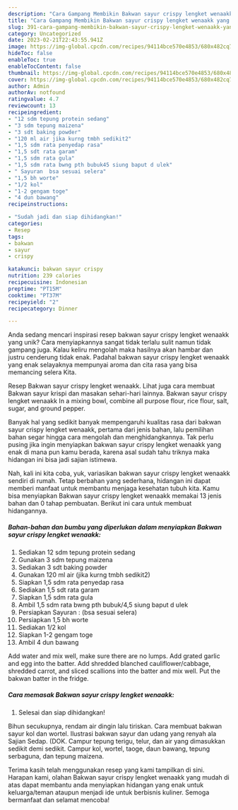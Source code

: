 ```yaml
---
description: "Cara Gampang Membikin Bakwan sayur crispy lengket wenaakk yang Mantap"
title: "Cara Gampang Membikin Bakwan sayur crispy lengket wenaakk yang Mantap"
slug: 391-cara-gampang-membikin-bakwan-sayur-crispy-lengket-wenaakk-yang-mantap
category: Uncategorized
date: 2023-02-21T22:43:55.941Z
image: https://img-global.cpcdn.com/recipes/94114bce570e4853/680x482cq70/bakwan-sayur-crispy-lengket-wenaakk-foto-resep-utama.jpg
hideToc: false
enableToc: true
enableTocContent: false
thumbnail: https://img-global.cpcdn.com/recipes/94114bce570e4853/680x482cq70/bakwan-sayur-crispy-lengket-wenaakk-foto-resep-utama.jpg
cover: https://img-global.cpcdn.com/recipes/94114bce570e4853/680x482cq70/bakwan-sayur-crispy-lengket-wenaakk-foto-resep-utama.jpg
author: Admin
authorAv: notfound
ratingvalue: 4.7
reviewcount: 13
recipeingredient:
- "12 sdm tepung protein sedang"
- "3 sdm tepung maizena"
- "3 sdt baking powder"
- "120 ml air jika kurng tmbh sedikit2"
- "1,5 sdm rata penyedap rasa"
- "1,5 sdt rata garam"
- "1,5 sdm rata gula"
- "1,5 sdm rata bwng pth bubuk45 siung baput d ulek"
- " Sayuran  bsa sesuai selera"
- "1,5 bh worte"
- "1/2 kol"
- "1-2 gengam toge"
- "4 dun bawang"
recipeinstructions:

- "Sudah jadi dan siap dihidangkan!"
categories:
- Resep
tags:
- bakwan
- sayur
- crispy

katakunci: bakwan sayur crispy 
nutrition: 239 calories
recipecuisine: Indonesian
preptime: "PT15M"
cooktime: "PT37M"
recipeyield: "2"
recipecategory: Dinner

---
```





Anda sedang mencari inspirasi resep bakwan sayur crispy lengket wenaakk yang unik? Cara menyiapkannya sangat tidak terlalu sulit namun tidak gampang juga. Kalau keliru mengolah maka hasilnya akan hambar dan justru cenderung tidak enak. Padahal bakwan sayur crispy lengket wenaakk yang enak selayaknya mempunyai aroma dan cita rasa yang bisa memancing selera Kita.





Resep Bakwan sayur crispy lengket wenaakk. Lihat juga cara membuat Bakwan sayur krispi dan masakan sehari-hari lainnya. Bakwan sayur crispy lengket wenaakk In a mixing bowl, combine all purpose flour, rice flour, salt, sugar, and ground pepper.

Banyak hal yang sedikit banyak mempengaruhi kualitas rasa dari bakwan sayur crispy lengket wenaakk, pertama dari jenis bahan, lalu pemilihan bahan segar hingga cara mengolah dan menghidangkannya. Tak perlu pusing jika ingin menyiapkan bakwan sayur crispy lengket wenaakk yang enak di mana pun kamu berada, karena asal sudah tahu triknya maka hidangan ini bisa jadi sajian istimewa.






Nah, kali ini kita coba, yuk, variasikan bakwan sayur crispy lengket wenaakk sendiri di rumah. Tetap berbahan yang sederhana, hidangan ini dapat memberi manfaat untuk membantu menjaga kesehatan tubuh kita. Kamu bisa menyiapkan Bakwan sayur crispy lengket wenaakk memakai 13 jenis bahan dan 0 tahap pembuatan. Berikut ini cara untuk membuat hidangannya.

<!--inarticleads1-->

##### Bahan-bahan dan bumbu yang diperlukan dalam menyiapkan Bakwan sayur crispy lengket wenaakk:

1. Sediakan 12 sdm tepung protein sedang
1. Gunakan 3 sdm tepung maizena
1. Sediakan 3 sdt baking powder
1. Gunakan 120 ml air (jika kurng tmbh sedikit2)
1. Siapkan 1,5 sdm rata penyedap rasa
1. Sediakan 1,5 sdt rata garam
1. Siapkan 1,5 sdm rata gula
1. Ambil 1,5 sdm rata bwng pth bubuk/4,5 siung baput d ulek
1. Persiapkan  Sayuran : (bsa sesuai selera)
1. Persiapkan 1,5 bh worte
1. Sediakan 1/2 kol
1. Siapkan 1-2 gengam toge
1. Ambil 4 dun bawang


Add water and mix well, make sure there are no lumps. Add grated garlic and egg into the batter. Add shredded blanched cauliflower/cabbage, shredded carrot, and sliced scallions into the batter and mix well. Put the bakwan batter in the fridge. 

<!--inarticleads2-->

##### Cara memasak Bakwan sayur crispy lengket wenaakk:


1. Selesai dan siap dihidangkan!

Bihun secukupnya, rendam air dingin lalu tiriskan. Cara membuat bakwan sayur kol dan wortel. Ilustrasi bakwan sayur dan udang yang renyah ala Sajian Sedap. (DOK. Campur tepung terigu, telur, dan air yang dimasukkan sedikit demi sedikit. Campur kol, wortel, taoge, daun bawang, tepung serbaguna, dan tepung maizena. 

Terima kasih telah menggunakan resep yang kami tampilkan di sini. Harapan kami, olahan Bakwan sayur crispy lengket wenaakk yang mudah di atas dapat membantu anda menyiapkan hidangan yang enak untuk keluarga/teman ataupun menjadi ide untuk berbisnis kuliner. Semoga bermanfaat dan selamat mencoba!
